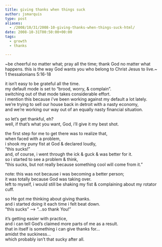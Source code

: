 ```yaml
---
title: giving thanks when things suck
author: jsmarquis
type: post
aliases:
  - /2008/10/31/2008-10-giving-thanks-when-things-suck-html/
date: 2008-10-31T00:50:00+00:00
tags:
  - growth
  - thanks

---
```

~be cheerful no matter what; pray all the time; thank God no matter what happens. this is the way God wants you who belong to Christ Jesus to live.~  
1 thessalonians 5:16-18

it isn&#8217;t easy to be grateful all the time.  
my default mode is set to &#8220;brood, worry, & complain&#8221;.  
switching out of that mode takes considerable effort.  
i mention this because i&#8217;ve been working against my default a lot lately.  
we&#8217;re trying to sell our house back in detroit with a nasty economy,  
and we&#8217;re working our way out of an equally nasty financial situation.

so let&#8217;s get thankful, eh?  
well, if that&#8217;s what you want, God, i&#8217;ll give it my best shot.

the first step for me to get there was to realize that,  
when faced with a problem,  
i shook my puny fist at God & declared loudly,  
&#8220;this sucks!&#8221;  
and, of course, i went through the ick & guck & was better for it.  
so i started to see a problem & think,  
&#8220;this sucks, but not really because something cool will come from it.&#8221;

note: this was not because i was becoming a better person;  
it was totally because God was taking over.  
left to myself, i would still be shaking my fist & complaining about my rotator cuff.

so He got me thinking about giving thanks.  
and i started doing it each time i felt beat down.  
&#8220;this sucks&#8221; &#8212;> &#8220;&#8230;so thank You!&#8221;

it&#8217;s getting easier with practice,  
and i can tell God&#8217;s claimed more parts of me as a result.  
that in itself is something i can give thanks for&#8230;  
amidst the suckiness&#8230;  
which probably isn&#8217;t that sucky after all.